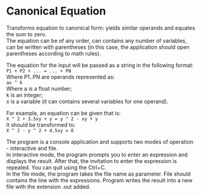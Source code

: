 # Canonical Equation
Transforms equation to canonical form: yields similar operands and equates the sum to zero.   
The equation can be of any order, can contains any number of variables, can be written with parentheses (in this case, the application should open parentheses according to math rules).   

The equation for the input will be passed as a string in the following format:   
`P1 + P2 + ... = ... + PN`  
Where P1..PN are operands represented as:   
`ax ^ k`  
Where a is a float number;   
k is an integer;  
x is a variable (it can contains several variables for one operand).  


For example, an equation can be given that is:  
`X ^ 2 + 3.5xy + y = y ^ 2 - xy + y`  
It should be transformed to:  
`X ^ 2 - y ^ 2 + 4.5xy = 0`   


The program is a console application and supports two modes of operation - interactive and file.  
In interactive mode, the program prompts you to enter an expression and displays the result. After that, the invitation to enter the expression is repeated. You can quit using the Ctrl+C.  
In the file mode, the program takes the file name as parameter. File should contains the line with the expressions. Program writes the result into a new file with the extension .out added.
